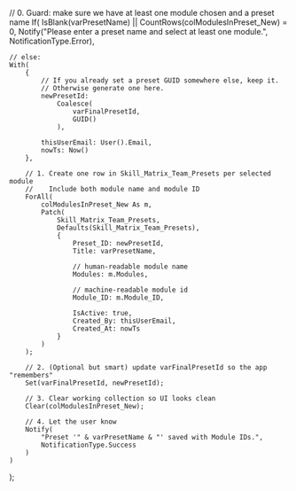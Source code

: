 // 0. Guard: make sure we have at least one module chosen and a preset name
If(
    IsBlank(varPresetName) || CountRows(colModulesInPreset_New) = 0,
    Notify("Please enter a preset name and select at least one module.", NotificationType.Error),
    
    // else:
    With(
        {
            // If you already set a preset GUID somewhere else, keep it.
            // Otherwise generate one here.
            newPresetId:
                Coalesce(
                    varFinalPresetId,
                    GUID()
                ),

            thisUserEmail: User().Email,
            nowTs: Now()
        },

        // 1. Create one row in Skill_Matrix_Team_Presets per selected module
        //    Include both module name and module ID
        ForAll(
            colModulesInPreset_New As m,
            Patch(
                Skill_Matrix_Team_Presets,
                Defaults(Skill_Matrix_Team_Presets),
                {
                    Preset_ID: newPresetId,
                    Title: varPresetName,

                    // human-readable module name
                    Modules: m.Modules,

                    // machine-readable module id
                    Module_ID: m.Module_ID,

                    IsActive: true,
                    Created_By: thisUserEmail,
                    Created_At: nowTs
                }
            )
        );

        // 2. (Optional but smart) update varFinalPresetId so the app "remembers"
        Set(varFinalPresetId, newPresetId);

        // 3. Clear working collection so UI looks clean
        Clear(colModulesInPreset_New);

        // 4. Let the user know
        Notify(
            "Preset '" & varPresetName & "' saved with Module IDs.",
            NotificationType.Success
        )
    )
);
